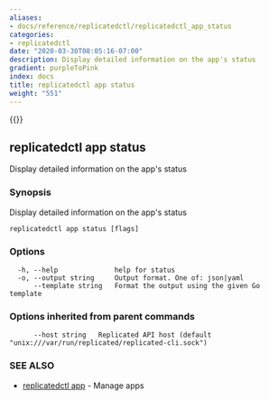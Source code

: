 ```yaml
---
aliases:
- docs/reference/replicatedctl/replicatedctl_app_status
categories:
- replicatedctl
date: "2020-03-30T08:05:16-07:00"
description: Display detailed information on the app's status
gradient: purpleToPink
index: docs
title: replicatedctl app status
weight: "551"
---
```


{{<legacynotice>}}

## replicatedctl app status

Display detailed information on the app's status

### Synopsis

Display detailed information on the app's status

```
replicatedctl app status [flags]
```

### Options

```
  -h, --help              help for status
  -o, --output string     Output format. One of: json|yaml
      --template string   Format the output using the given Go template
```

### Options inherited from parent commands

```
      --host string   Replicated API host (default "unix:///var/run/replicated/replicated-cli.sock")
```

### SEE ALSO

* [replicatedctl app](/api/replicatedctl/replicatedctl_app/)	 - Manage apps

